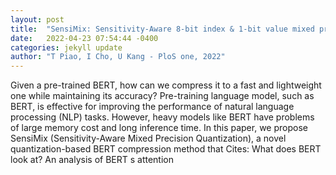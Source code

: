 ```yaml
---
layout: post
title:  "SensiMix: Sensitivity-Aware 8-bit index & 1-bit value mixed precision quantization for BERT compression"
date:   2022-04-23 07:54:44 -0400
categories: jekyll update
author: "T Piao, I Cho, U Kang - PloS one, 2022"
---
```

Given a pre-trained BERT, how can we compress it to a fast and lightweight one while maintaining its accuracy? Pre-training language model, such as BERT, is effective for improving the performance of natural language processing (NLP) tasks. However, heavy models like BERT have problems of large memory cost and long inference time. In this paper, we propose SensiMix (Sensitivity-Aware Mixed Precision Quantization), a novel quantization-based BERT compression method that Cites: What does BERT look at? An analysis of BERT s attention